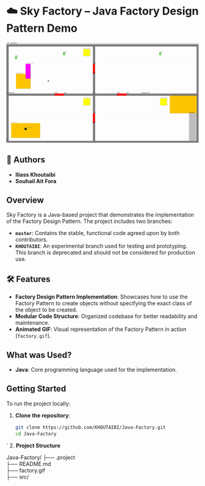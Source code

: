 # ☁️ Sky Factory – Java Factory Design Pattern Demo

![Factory Pattern Demo](./factory.gif)

## 👥 Authors

- **Iliass Khoutaibi**
- **Souhail Ait Fora**

## Overview

Sky Factory is a Java-based project that demonstrates the implementation of the Factory Design Pattern. The project includes two branches:

- **`master`**: Contains the stable, functional code agreed upon by both contributors.
- **`KHOUTAIBI`**: An experimental branch used for testing and prototyping. This branch is deprecated and should not be considered for production use.

## 🛠️ Features

- **Factory Design Pattern Implementation**: Showcases how to use the Factory Pattern to create objects without specifying the exact class of the object to be created.
- **Modular Code Structure**: Organized codebase for better readability and maintenance.
- **Animated GIF**: Visual representation of the Factory Pattern in action (`factory.gif`).

## What was Used?

- **Java**: Core programming language used for the implementation.

## Getting Started

To run the project locally:

1. **Clone the repository**:

   ```bash
   git clone https://github.com/KHOUTAIBI/Java-Factory.git
   cd Java-Factory
  `
2. **Project Structure**

Java-Factory/
├── .project  
├── README.md  
├── factory.gif  
├── src/  

